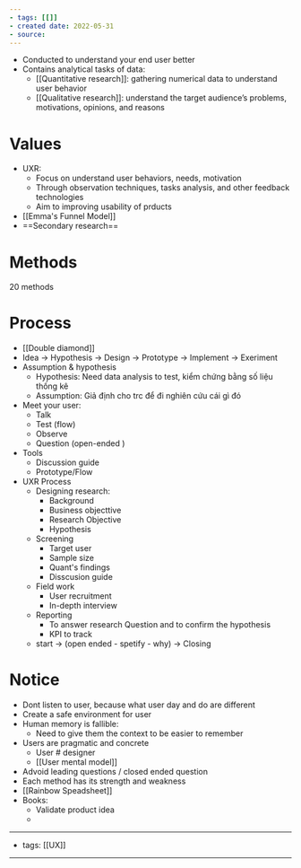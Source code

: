 ```yaml
---
- tags: [[]]
- created date: 2022-05-31
- source: 
---
```


-   Conducted to understand your end user better
-   Contains analytical tasks of data:
    -   [[Quantitative research]]: gathering numerical data to understand user behavior
    -   [[Qualitative research]]: understand the target audience’s problems, motivations, opinions, and reasons
# Values
- UXR: 
	- Focus on understand user behaviors, needs, motivation 
	- Through observation techniques, tasks analysis, and other feedback technologies
	- Aim to improving usability of prducts
- [[Emma's Funnel Model]]
- ==Secondary research==  
# Methods
20 methods
# Process 
- [[Double diamond]]
- Idea -> Hypothesis -> Design -> Prototype -> Implement -> Exeriment
- Assumption & hypothesis
	- Hypothesis: Need data analysis to test, kiểm chứng bằng số liệu thống kê
	- Assumption: Giả định cho trc để đi nghiên cứu cái gì đó
- Meet your user:
	- Talk
	- Test (flow)
	- Observe
	- Question (open-ended )
- Tools
	- Discussion guide
	- Prototype/Flow
- UXR Process
	- Designing research:
		- Background
		- Business objecttive
		- Research Objective
		- Hypothesis
	- Screening
		- Target user
		- Sample size
		- Quant's findings
		- Disscusion guide
	- Field work
		- User recruitment
		- In-depth interview
	- Reporting
		- To answer research Question and to confirm the hypothesis
		- KPI to track
	- start -> (open ended - spetify - why) -> Closing   
# Notice
- Dont listen to user, because what user day and do are different
- Create a safe environment for user
- Human memory is fallible:
	- Need to give them the context to be easier to remember
- Users are pragmatic and concrete
	- User # designer
	- [[User mental model]]
- Advoid leading questions / closed ended question
- Each method has its strength and weakness
- [[Rainbow Speadsheet]]
- Books:
	- Validate product idea
	- 
---
- tags: [[UX]]
---